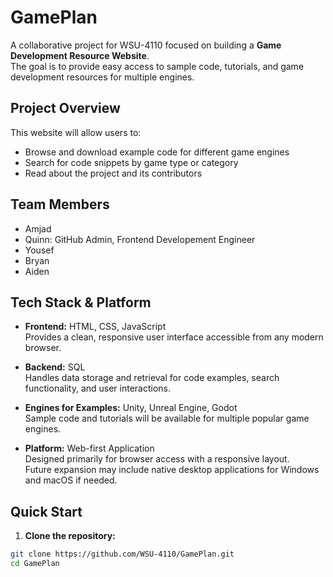 # GamePlan

A collaborative project for WSU-4110 focused on building a **Game Development Resource Website**.  
The goal is to provide easy access to sample code, tutorials, and game development resources for multiple engines.

## Project Overview
This website will allow users to:
- Browse and download example code for different game engines
- Search for code snippets by game type or category
- Read about the project and its contributors

## Team Members
- Amjad  
- Quinn: GitHub Admin, Frontend Developement Engineer
- Yousef  
- Bryan  
- Aiden  

## Tech Stack & Platform

- **Frontend:** HTML, CSS, JavaScript  
  Provides a clean, responsive user interface accessible from any modern browser.

- **Backend:** SQL  
  Handles data storage and retrieval for code examples, search functionality, and user interactions.

- **Engines for Examples:** Unity, Unreal Engine, Godot  
  Sample code and tutorials will be available for multiple popular game engines.

- **Platform:** Web-first Application  
  Designed primarily for browser access with a responsive layout.  
  Future expansion may include native desktop applications for Windows and macOS if needed.

## Quick Start

1. **Clone the repository:**
```bash
git clone https://github.com/WSU-4110/GamePlan.git
cd GamePlan
```
